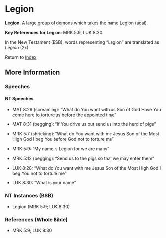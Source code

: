 # Legion
**Legion**. 
A large group of demons which takes the name Legion (acai). 


**Key References for Legion**: 
MRK 5:9, LUK 8:30. 




In the New Testament (BSB), words representing “Legion” are translated as 
*Legion* (2x). 


Return to [Index](00-Index.md)

## More Information

### Speeches

#### NT Speeches

* MAT 8:29 (screaming): “What do You want with us Son of God Have You come here to torture us before the appointed time”

* MAT 8:31 (begging): “If You drive us out send us into the herd of pigs”

* MRK 5:7 (shrieking): “What do You want with me Jesus Son of the Most High God I beg You before God not to torture me”

* MRK 5:9: “My name is Legion for we are many”

* MRK 5:12 (begging): “Send us to the pigs so that we may enter them”

* LUK 8:28: “What do You want with me Jesus Son of the Most High God I beg You not to torture me”

* LUK 8:30: “What is your name”

### NT Instances (BSB)

* Legion (MRK 5:9; LUK 8:30)



### References (Whole Bible)

* MRK 5:9; LUK 8:30



